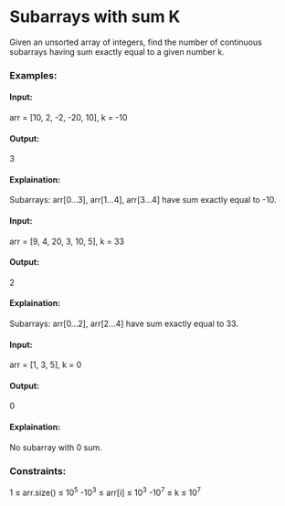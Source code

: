 # Subarrays with sum K
Given an unsorted array of integers, find the number of continuous subarrays having sum exactly equal to a given number k.

### Examples:
#### Input:
arr = [10, 2, -2, -20, 10], k = -10
#### Output:
3
#### Explaination:
Subarrays: arr[0...3], arr[1...4], arr[3...4] have sum exactly equal to -10.

#### Input:
arr = [9, 4, 20, 3, 10, 5], k = 33
#### Output:
2
#### Explaination:
Subarrays: arr[0...2], arr[2...4] have sum exactly equal to 33.

#### Input:
arr = [1, 3, 5], k = 0
#### Output:
0
#### Explaination:
No subarray with 0 sum.

### Constraints:
1 ≤ arr.size() ≤ $`10^5`$
-$`10^3`$ ≤ arr[i] ≤ $`10^3`$
-$`10^7`$ ≤ k ≤ $`10^7`$

